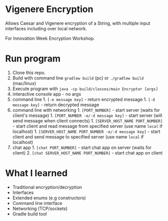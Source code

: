 # Vigenere Encryption
Allows Caesar and Vigenere encryption of a String, with multiple input interfaces including over local network.

For Innovation Week Encryption Workshop.

# Run program
1. Clone this repo.
1. Build with command line ```gradlew build``` (pc) or ```./gradlew build``` (mac/linux)
1. Execute program with ```java -cp build/classes/main Encryptor [args]```
  1. interactive console app - no args
  1. command line
    1. ```[-e message key]``` - return encrypted message
    1. ```[-d message key]``` - return decrypted message
  1. command line with networking
    1. ```[PORT_NUMBER]``` - start server (waits for client's message)
    1. ```[PORT_NUMBER -e/-d message key]``` - start server (will send 
      message when client connects)
    1. ```[SERVER_HOST_NAME PORT_NUMBER]``` - start client and read message 
        from specified server (use name ```local``` if localhost)
    1. ```[SERVER_HOST_NAME PORT_NUMBER -e/-d message key]``` - start 
        client and send message to specified server (use name ```local``` if localhost)
  1. chat app
    1. ```[chat PORT_NUMBER]``` - start chat app on server (waits for client)
    2. ```[chat SERVER_HOST_NAME PORT_NUMBER]``` - start chat app on client
  
  

# What I learned
* Traditional encryption/decryption
* Interfaces
* Extended enums (e.g constructors)
* Command line interface
* Networking (TCP/sockets)
* Gradle build tool
